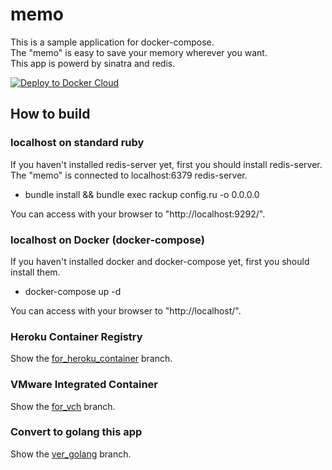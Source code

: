 # memo

This is a sample application for docker-compose.  
The "memo" is easy to save your memory wherever you want.  
This app is powerd by sinatra and redis.

[![Deploy to Docker Cloud](https://files.cloud.docker.com/images/deploy-to-dockercloud.svg)](https://cloud.docker.com/stack/deploy/?repo=https://github.com/kakakikikeke/memo)

## How to build

### localhost on standard ruby
If you haven't installed redis-server yet, first you should install redis-server.  
The "memo" is connected to localhost:6379 redis-server.

* bundle install && bundle exec rackup config.ru -o 0.0.0.0

You can access with your browser to "http://localhost:9292/".

### localhost on Docker (docker-compose)
If you haven't installed docker and docker-compose yet, first you should install them.

* docker-compose up -d

You can access with your browser to "http://localhost/".

### Heroku Container Registry
Show the [for_heroku_container](https://github.com/kakakikikeke/memo/tree/for_heroku_container) branch.

### VMware Integrated Container
Show the [for_vch](https://github.com/kakakikikeke/memo/tree/for_vch) branch.

### Convert to golang this app
Show the [ver_golang](https://github.com/kakakikikeke/memo/tree/ver_golang) branch.
